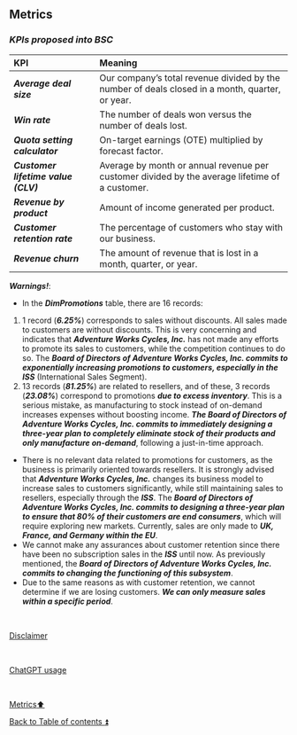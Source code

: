 ## Metrics  

### **_KPIs proposed into BSC_**  

| KPI                           | Meaning                                                                                                           |
| :---------------------------- | :---------------------------------------------------------------------------------------------------------------- |
| **_Average deal size_**       | Our company’s total revenue divided by the number of deals closed in a month, quarter, or year.                  |
| **_Win rate_**                | The number of deals won versus the number of deals lost.                                                         |
| **_Quota setting calculator_**| On-target earnings (OTE) multiplied by forecast factor.                                                          |
| **_Customer lifetime value (CLV)_** | Average by month or annual revenue per customer divided by the average lifetime of a customer.                        |
| **_Revenue by product_**      | Amount of income generated per product.                                                                          |
| **_Customer retention rate_** | The percentage of customers who stay with our business.                                                          | 
| **_Revenue churn_**           | The amount of revenue that is lost in a month, quarter, or year.                                                 |

**_Warnings!_**: 

- In the **_DimPromotions_** table, there are 16 records:
1. 1 record (**_6.25%_**) corresponds to sales without discounts. All sales made to customers are without discounts. This is very concerning and indicates that **_Adventure Works Cycles, Inc._** has not made any efforts to promote its sales to customers, while the competition continues to do so. The **_Board of Directors of Adventure Works Cycles, Inc. commits to exponentially increasing promotions to customers, especially in the ISS_** (International Sales Segment).
2. 13 records (**_81.25%_**) are related to resellers, and of these, 3 records (**_23.08%_**) correspond to promotions **_due to excess inventory_**. This is a serious mistake, as manufacturing to stock instead of on-demand increases expenses without boosting income. **_The Board of Directors of Adventure Works Cycles, Inc. commits to immediately designing a three-year plan to completely eliminate stock of their products and only manufacture on-demand_**, following a just-in-time approach.
- There is no relevant data related to promotions for customers, as the business is primarily oriented towards resellers. It is strongly advised that **_Adventure Works Cycles, Inc._** changes its business model to increase sales to customers significantly, while still maintaining sales to resellers, especially through the **_ISS_**. The **_Board of Directors of Adventure Works Cycles, Inc. commits to designing a three-year plan to ensure that 80% of their customers are end consumers_**, which will require exploring new markets. Currently, sales are only made to **_UK, France, and Germany within the EU_**.
- We cannot make any assurances about customer retention since there have been no subscription sales in the **_ISS_** until now. As previously mentioned, the **_Board of Directors of Adventure Works Cycles, Inc. commits to changing the functioning of this subsystem_**.
- Due to the same reasons as with customer retention, we cannot determine if we are losing customers. **_We can only measure sales within a specific period_**.

<p><br></p> 

[Disclaimer](../DISCLAIMER.md)

<p><br></p> 

[ChatGPT usage](../CHATGPT_USAGE.md)  

<p><br></p>

[Metrics:arrow_up:](metrics.md)  

[Back to Table of contents :arrow_double_up:](../README.md)